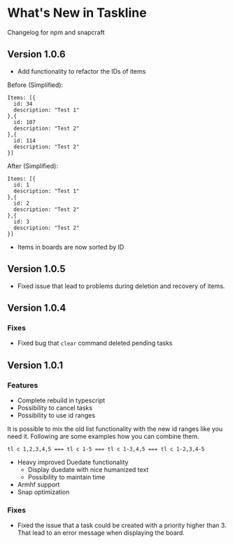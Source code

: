 # What's New in Taskline
Changelog for npm and snapcraft

## Version 1.0.6
- Add functionality to refactor the IDs of items

Before (Simplified):
```
Items: [{
  id: 34
  description: "Test 1"
},{
  id: 107
  description: "Test 2"
},{
  id: 114
  description: "Test 2"
}]
```

After (Simplified):
```
Items: [{
  id: 1
  description: "Test 1"
},{
  id: 2
  description: "Test 2"
},{
  id: 3
  description: "Test 2"
}]
```
- Items in boards are now sorted by ID

## Version 1.0.5
- Fixed issue that lead to problems during deletion and recovery of items.

## Version 1.0.4

### Fixes
- Fixed bug that `clear` command deleted pending tasks 

## Version 1.0.1

### Features
- Complete rebuild in typescript
- Possibility to cancel tasks
- Possibility to use id ranges

It is possible to mix the old list functionality with the new id ranges like you need it. Following are some examples how you can combine them.
```
tl c 1,2,3,4,5 === tl c 1-5 === tl c 1-3,4,5 === tl c 1-2,3,4-5
```
- Heavy improved Duedate functionality
  - Display duedate with nice humanized text
  - Possibility to maintain time
- Armhf support
- Snap optimization

### Fixes
- Fixed the issue that a task could be created with a priority higher than 3. That lead to an error message when displaying the board.
